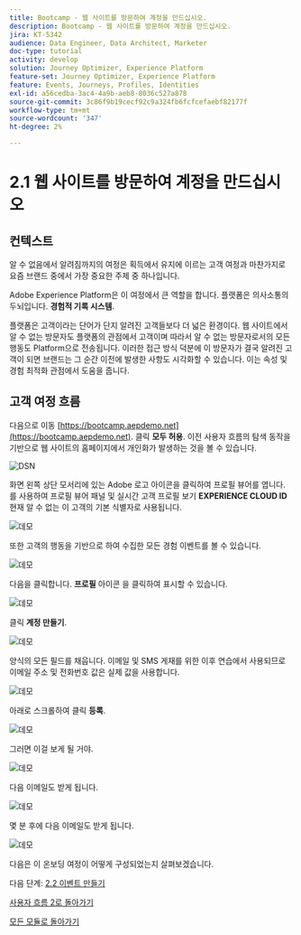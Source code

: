 ```yaml
---
title: Bootcamp - 웹 사이트를 방문하여 계정을 만드십시오.
description: Bootcamp - 웹 사이트를 방문하여 계정을 만드십시오.
jira: KT-5342
audience: Data Engineer, Data Architect, Marketer
doc-type: tutorial
activity: develop
solution: Journey Optimizer, Experience Platform
feature-set: Journey Optimizer, Experience Platform
feature: Events, Journeys, Profiles, Identities
exl-id: a56cedba-3ac4-4a9b-aeb8-8036c527a878
source-git-commit: 3c86f9b19cecf92c9a324fb6fcfcefaebf82177f
workflow-type: tm+mt
source-wordcount: '347'
ht-degree: 2%

---
```


# 2.1 웹 사이트를 방문하여 계정을 만드십시오

## 컨텍스트

알 수 없음에서 알려짐까지의 여정은 획득에서 유지에 이르는 고객 여정과 마찬가지로 요즘 브랜드 중에서 가장 중요한 주제 중 하나입니다.

Adobe Experience Platform은 이 여정에서 큰 역할을 합니다. 플랫폼은 의사소통의 두뇌입니다. **경험적 기록 시스템**.

플랫폼은 고객이라는 단어가 단지 알려진 고객들보다 더 넓은 환경이다. 웹 사이트에서 알 수 없는 방문자도 플랫폼의 관점에서 고객이며 따라서 알 수 없는 방문자로서의 모든 행동도 Platform으로 전송됩니다. 이러한 접근 방식 덕분에 이 방문자가 결국 알려진 고객이 되면 브랜드는 그 순간 이전에 발생한 사항도 시각화할 수 있습니다. 이는 속성 및 경험 최적화 관점에서 도움을 줍니다.

## 고객 여정 흐름

다음으로 이동 [https://bootcamp.aepdemo.net](https://bootcamp.aepdemo.net). 클릭 **모두 허용**. 이전 사용자 흐름의 탐색 동작을 기반으로 웹 사이트의 홈페이지에서 개인화가 발생하는 것을 볼 수 있습니다.

![DSN](./images/web8.png)

화면 왼쪽 상단 모서리에 있는 Adobe 로고 아이콘을 클릭하여 프로필 뷰어를 엽니다. 를 사용하여 프로필 뷰어 패널 및 실시간 고객 프로필 보기 **EXPERIENCE CLOUD ID** 현재 알 수 없는 이 고객의 기본 식별자로 사용됩니다.

![데모](./images/pv1.png)

또한 고객의 행동을 기반으로 하여 수집한 모든 경험 이벤트를 볼 수 있습니다.

![데모](./images/pv3.png)

다음을 클릭합니다. **프로필** 아이콘 을 클릭하여 표시할 수 있습니다.

![데모](./images/pv4.png)

클릭 **계정 만들기**.

![데모](./images/pv5.png)

양식의 모든 필드를 채웁니다. 이메일 및 SMS 게재를 위한 이후 연습에서 사용되므로 이메일 주소 및 전화번호 값은 실제 값을 사용합니다.

![데모](./images/pv7.png)

아래로 스크롤하여 클릭 **등록**.

![데모](./images/pv8.png)

그러면 이걸 보게 될 거야.

![데모](./images/pv9.png)

다음 이메일도 받게 됩니다.

![데모](./images/pv10.png)

몇 분 후에 다음 이메일도 받게 됩니다.

![데모](./images/pv11.png)

다음은 이 온보딩 여정이 어떻게 구성되었는지 살펴보겠습니다.

다음 단계: [2.2 이벤트 만들기](./ex2.md)

[사용자 흐름 2로 돌아가기](./uc2.md)

[모든 모듈로 돌아가기](../../overview.md)
